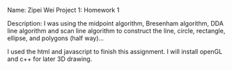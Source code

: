 Name: Zipei Wei
Project 1: Homework 1

Description: I was using the midpoint algorithm, Bresenham algorithm, DDA line algorithm and scan line algorithm to construct the line, circle, rectangle, ellipse, and polygons (half way)...

I used the html and javascript to finish this assignment. I will install openGL and c++ for later 3D drawing. 
